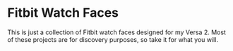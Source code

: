 # Fitbit Watch Faces

This is just a collection of Fitbit watch faces designed for my Versa 2. Most of these projects are for discovery purposes, so take it for what you will.
